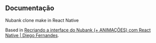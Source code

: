 ## Documentação

Nubank clone make in React Native

Based in [Recriando a interface do Nubank (+ ANIMAÇÕES) com React Native | Diego Fernandes](https://www.youtube.com/watch?v=DDm0M_rZLJo).
